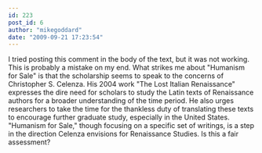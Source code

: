 ```yaml
---
id: 223
post_id: 6
author: "mikegoddard"
date: "2009-09-21 17:23:54"
---
```

I tried posting this comment in the body of the text, but it was not working. This is probably a mistake on my end. What strikes me about "Humanism for Sale" is that the scholarship seems to speak to the concerns of Christopher S. Celenza. His 2004 work "The Lost Italian Renaissance" expresses the dire need for scholars to study the Latin texts of Renaissance authors for a broader understanding of the time period. He also urges researchers to take the time for the thankless duty of translating these texts to encourage further graduate study, especially in the United States. "Humanism for Sale," though focusing on a specific set of writings, is a step in the direction Celenza envisions for Renaissance Studies. Is this a fair assessment?
